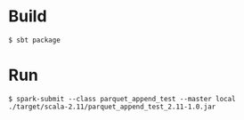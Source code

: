 Build
=====

    $ sbt package

Run
===

    $ spark-submit --class parquet_append_test --master local ./target/scala-2.11/parquet_append_test_2.11-1.0.jar

